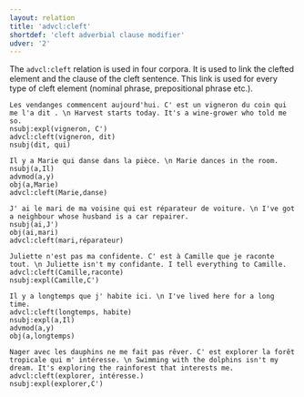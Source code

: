 ```yaml
---
layout: relation
title: 'advcl:cleft'
shortdef: 'cleft adverbial clause modifier'
udver: '2'
---
```


The `advcl:cleft` relation is used in four corpora.
It is used to link the clefted element and the clause of the cleft sentence.
This link is used for every type of cleft element (nominal phrase, prepositional phrase etc.).

~~~ sdparse
Les vendanges commencent aujourd'hui. C' est un vigneron du coin qui me l'a dit . \n Harvest starts today. It's a wine-grower who told me so.
nsubj:expl(vigneron, C')
advcl:cleft(vigneron, dit)
nsubj(dit, qui)
~~~

~~~ sdparse
Il y a Marie qui danse dans la pièce. \n Marie dances in the room.
nsubj(a,Il)
advmod(a,y)
obj(a,Marie)
advcl:cleft(Marie,danse)
~~~


~~~ sdparse
J' ai le mari de ma voisine qui est réparateur de voiture. \n I've got a neighbour whose husband is a car repairer.
nsubj(ai,J')
obj(ai,mari)
advcl:cleft(mari,réparateur)
~~~

~~~ sdparse
Juliette n'est pas ma confidente. C' est à Camille que je raconte tout. \n Juliette isn't my confidante. I tell everything to Camille.
advcl:cleft(Camille,raconte)
nsubj:expl(Camille,C')
~~~

~~~ sdparse
Il y a longtemps que j' habite ici. \n I've lived here for a long time.
advcl:cleft(longtemps, habite)
nsubj:expl(a,Il)
advmod(a,y)
obj(a,longtemps)
~~~

~~~ sdparse
Nager avec les dauphins ne me fait pas rêver. C' est explorer la forêt tropicale qui m' intéresse. \n Swimming with the dolphins isn't my dream. It's exploring the rainforest that interests me.
advcl:cleft(explorer, intéresse.)
nsubj:expl(explorer,C')
~~~
<!-- Interlanguage links updated Pá kvě 14 11:08:46 CEST 2021 -->
